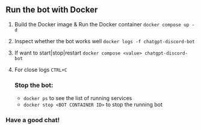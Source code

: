 ## Run the bot with Docker

1. Build the Docker image & Run the Docker container `docker compose up -d`

2. Inspect whether the bot works well `docker logs -f chatgpt-discord-bot`

3. If want to start|stop|restart `docker compose <value> chatgpt-discord-bot`

4. For close logs `CTRL+C`

   ### Stop the bot:

   * `docker ps` to see the list of running services
   * `docker stop <BOT CONTAINER ID>` to stop the running bot

### Have a good chat!